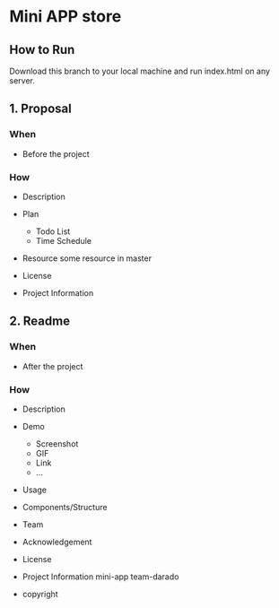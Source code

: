 # Mini APP store

## How to Run

Download this branch to your local machine and run index.html on any server.

## 1\. Proposal

### When

- Before the project

### How

- Description
- Plan

  - Todo List
  - Time Schedule

- Resource
	some resource in master
- License
- Project Information



## 2\. Readme

### When

- After the project

### How

- Description
- Demo

  - Screenshot
  - GIF
  - Link
  - ...

- Usage

- Components/Structure
- Team
- Acknowledgement
- License
- Project Information
	mini-app
	team-darado

- copyright

